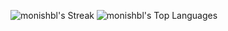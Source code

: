 <!-- ![monishbl's Stats](https://github-readme-stats.vercel.app/api?username=monishbl&theme=dark&show_icons=true&hide_border=true&count_private=true) -->
![monishbl's Streak](https://github-readme-streak-stats.herokuapp.com/?user=monishbl&theme=dark&hide_border=true)
![monishbl's Top Languages](https://github-readme-stats.vercel.app/api/top-langs/?username=monishbl&theme=dark&show_icons=true&hide_border=true&layout=compact)
